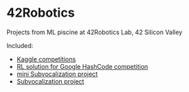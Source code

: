 # 42Robotics

Projects from ML piscine at 42Robotics Lab, 42 Silicon Valley

Included: 
* [Kaggle competitions](https://github.com/recluse27/Kaggle_experience)
* [RL solution for Google HashCode competition](https://github.com/recluse27/Kaggle_experience)
* [mini Subvocalization project](https://github.com/recluse27/Kaggle_experience)
* [Subvocalization project](https://github.com/recluse27/Kaggle_experience)